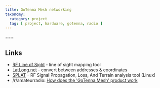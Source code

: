```yaml
---
title: GoTenna Mesh networking
taxonomy:
  category: project
  tag: [ project, hardware, gotenna, radio ]
---
```



===

## Links
- [RF Line of Sight](https://www.scadacore.com/tools/rf-path/rf-line-of-sight/) - line of sight mapping tool
- [LatLong.net](https://www.latlong.net) - convert between addresses & coordinates
- [SPLAT](https://www.qsl.net/kd2bd/splat.html) - RF Signal Propagation, Loss, And Terrain analysis tool (Linux)
- /r/amateurradio: [How does the 'GoTenna Mesh' product work](https://www.reddit.com/r/amateurradio/comments/7du3h6/how_does_the_gotenna_mesh_product_work_sending/)
